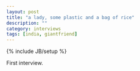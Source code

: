 ```yaml
---
layout: post
title: "a lady, some plastic and a bag of rice"
description: ""
category: interviews 
tags: [india, giantfriend]
---
```

{% include JB/setup %}

First interview.
